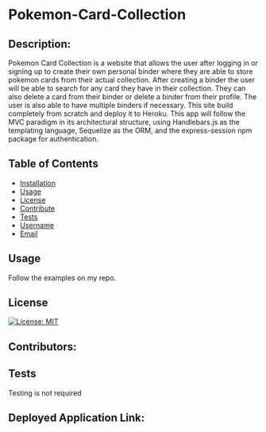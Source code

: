 # Pokemon-Card-Collection

## Description:
Pokemon Card Collection is a website that allows the user after logging in or signing up to create their own personal binder where they are able to store pokemon cards from their actual collection. 
After creating a binder the user will be able to search for any card they have in their collection. They can also delete a card from their binder or delete a binder from their profile. 
The user is also able to have multiple binders if necessary. This site build completely from scratch and deploy it to Heroku. This app will follow the MVC paradigm in its architectural structure, 
using Handlebars.js as the templating language, Sequelize as the ORM, and the express-session npm package for authentication.

## Table of Contents

- [Installation](#installation)
- [Usage](#usage)
- [License](#license)
- [Contribute](#contribute)
- [Tests](#tests)
- [Username](#username)
- [Email](#email)

## Usage
Follow the examples on my repo.

## License
[![License: MIT](https://img.shields.io/badge/License-MIT-yellow.svg)](https://opensource.org/licenses/MIT)

## Contributors:


## Tests
Testing is not required

## Deployed Application Link:

